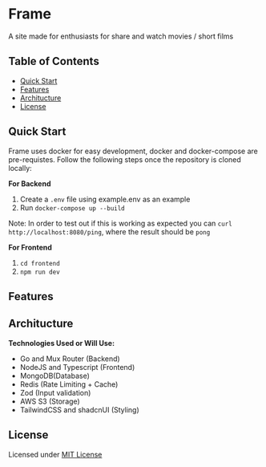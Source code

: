# Frame

A site made for enthusiasts for share and watch movies / short films

## Table of Contents 

- [Quick Start](#quick-start)
- [Features](#features)
- [Architucture](#architucture)
- [License](#license)

<a id="quick-start"></a>
## Quick Start

Frame uses docker for easy development, docker and docker-compose are pre-requistes. Follow the following steps once the repository is cloned locally:

**For Backend**
1. Create a `.env` file using example.env as an example
2. Run `docker-compose up --build`

Note: In order to test out if this is working as expected you can `curl http://localhost:8080/ping`, where the result should be `pong`

**For Frontend**
1. `cd frontend`
2. `npm run dev`

<a id="features"></a>
## Features

<a id="architucture"></a>
## Architucture

**Technologies Used or Will Use:**
- Go and Mux Router (Backend)
- NodeJS and Typescript (Frontend)
- MongoDB(Database)
- Redis (Rate Limiting + Cache)
- Zod (Input validation)
- AWS S3 (Storage)
- TailwindCSS and shadcnUI (Styling)

<a id="license"></a>
## License

Licensed under [MIT License](./LICENSE)
